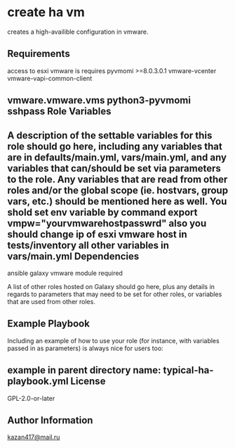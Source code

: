 create ha vm
=========

creates a high-availible configuration in vmware.

Requirements
------------
access to esxi vmware is requires
pyvmomi >=8.0.3.0.1
vmware-vcenter
vmware-vapi-common-client

vmware.vmware.vms
python3-pyvmomi
sshpass
Role Variables
--------------

A description of the settable variables for this role should go here, including any variables that are in defaults/main.yml, vars/main.yml, and any variables that can/should be set via parameters to the role. Any variables that are read from other roles and/or the global scope (ie. hostvars, group vars, etc.) should be mentioned here as well.
You shold set env variable by command export vmpw="yourvmwarehostpasswrd"
also you should change ip of esxi vmware host in tests/inventory
all other variables in vars/main.yml
Dependencies
------------
 ansible galaxy vmware module required

A list of other roles hosted on Galaxy should go here, plus any details in regards to parameters that may need to be set for other roles, or variables that are used from other roles.

Example Playbook
----------------

Including an example of how to use your role (for instance, with variables passed in as parameters) is always nice for users too:

example in parent directory name: typical-ha-playbook.yml
License
-------

GPL-2.0-or-later

Author Information
------------------
kazan417@mail.ru 
